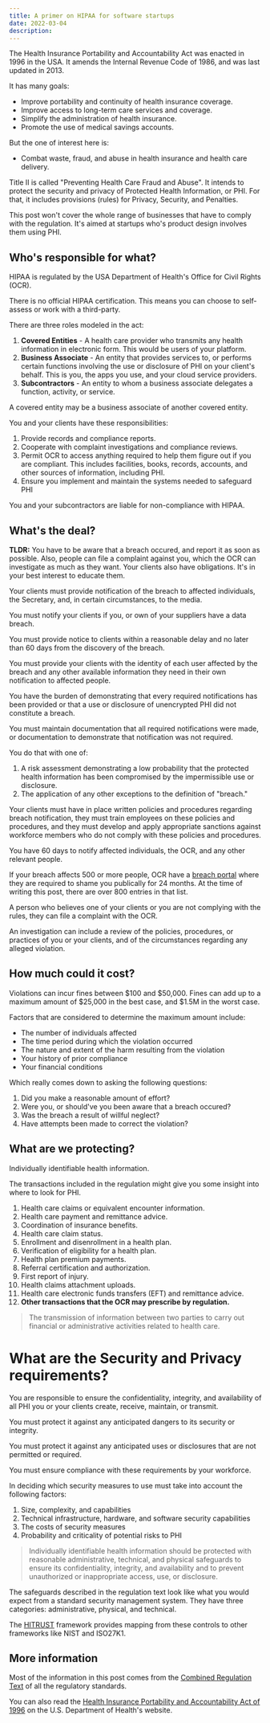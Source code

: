 ```yaml
---
title: A primer on HIPAA for software startups
date: 2022-03-04
description: 
---
```


The Health Insurance Portability and Accountability Act was enacted in 1996 in the USA.
It amends the Internal Revenue Code of 1986, and was last updated in 2013.

It has many goals:

- Improve portability and continuity of health insurance coverage.
- Improve access to long-term care services and coverage.
- Simplify the administration of health insurance.
- Promote the use of medical savings accounts.

But the one of interest here is:

- Combat waste, fraud, and abuse in health insurance and health care delivery.

Title II is called "Preventing Health Care Fraud and Abuse". It intends to protect the security and privacy of Protected Health Information, or PHI. For that, it includes provisions (rules) for Privacy, Security, and Penalties.

This post won't cover the whole range of businesses that have to comply with the regulation. It's aimed at startups who's product design involves them using PHI.

## Who's responsible for what?

HIPAA is regulated by the USA Department of Health's Office for Civil Rights (OCR).

There is no official HIPAA certification. This means you can choose to self-assess or work with a third-party.

There are three roles modeled in the act:

1. **Covered Entities** - A health care provider who transmits any health information in electronic form. This would be users of your platform. 
2. **Business Associate** - An entity that provides services to, or performs certain functions involving the use or disclosure of PHI on your client's behalf. This is you, the apps you use, and your cloud service providers.
3. **Subcontractors** - An entity to whom a business associate delegates a function, activity, or service. 

A covered entity may be a business associate of another covered entity.

You and your clients have these responsibilities:

1. Provide records and compliance reports.
2. Cooperate with complaint investigations and compliance reviews.
3. Permit OCR to access anything required to help them figure out if you are compliant. This includes facilities, books, records, accounts, and other sources of information, including PHI.
4. Ensure you implement and maintain the systems needed to safeguard PHI

You and your subcontractors are liable for non-compliance with HIPAA.

## What's the deal?

**TLDR:** You have to be aware that a breach occured, and report it as soon as possible. Also, people can file a complaint against you, which the OCR can investigate as much as they want. Your clients also have obligations. It's in your best interest to educate them.

Your clients must provide notification of the breach to affected individuals, the Secretary, and, in certain circumstances, to the media.

You must notify your clients if you, or own of your suppliers have a data breach.

You must provide notice to clients within a reasonable delay and no later than 60 days from the discovery of the breach.

You must provide your clients with the identity of each user affected by the breach and any other available information they need in their own notification to affected people.

You have the burden of demonstrating that every required notifications has been provided or that a use or disclosure of unencrypted PHI did not constitute a breach.

You must maintain documentation that all required notifications were made, or documentation to demonstrate that notification was not required. 

You do that with one of:

1. A risk assessment demonstrating a low probability that the protected health information has been compromised by the impermissible use or disclosure.
2. The application of any other exceptions to the definition of "breach."

Your clients must have in place written policies and procedures regarding breach notification, they must train employees on these policies and procedures, and they must develop and apply appropriate sanctions against workforce members who do not comply with these policies and procedures.

You have 60 days to notify affected individuals, the OCR, and any other relevant people.

If your breach affects 500 or more people, OCR have a [breach portal](https://ocrportal.hhs.gov/ocr/breach/breach_report.jsf) where they are required to shame you publically for 24 months. At the time of writing this post, there are over 800 entries in that list.

A person who believes one of your clients or you are not complying with the rules, they can file a complaint with the OCR. 

An investigation can include a review of the policies, procedures, or practices of you or your clients, and of the circumstances regarding any alleged violation.


## How much could it cost?

Violations can incur fines between $100 and $50,000. Fines can add up to a maximum amount of $25,000 in the best case, and $1.5M in the worst case.

Factors that are considered to determine the maximum amount include: 

- The number of individuals affected
- The time period during which the violation occurred
- The nature and extent of the harm resulting from the violation
- Your history of prior compliance 
- Your financial conditions

Which really comes down to asking the following questions:

1. Did you make a reasonable amount of effort?
2. Were you, or should've you been aware that a breach occured?
3. Was the breach a result of willful neglect?
4. Have attempts been made to correct the violation?


## What are we protecting?

Individually identifiable health information.

The transactions included in the regulation might give you some insight into where to look for PHI.

1. Health care claims or equivalent encounter information.
2. Health care payment and remittance advice.
3. Coordination of insurance benefits.
4. Health care claim status.
5. Enrollment and disenrollment in a health plan.
6. Verification of eligibility for a health plan.
7. Health plan premium payments.
8. Referral certification and authorization.
9. First report of injury.
10. Health claims attachment uploads.
11. Health care electronic funds transfers (EFT) and remittance advice.
12. **Other transactions that the OCR may prescribe by regulation.**

> The transmission of information between two parties to carry out financial or administrative activities related to health care.

# What are the Security and Privacy requirements?

You are responsible to ensure the confidentiality, integrity, and availability of all PHI you or your clients create, receive, maintain, or transmit.

You must protect it against any anticipated dangers to its security or integrity.

You must protect it against any anticipated uses or disclosures that are not permitted or required.

You must ensure compliance with these requirements by your workforce.

In deciding which security measures to use must take into account the following
factors:

1. Size, complexity, and capabilities 
2. Technical infrastructure, hardware, and software security capabilities
3. The costs of security measures
4. Probability and criticality of potential risks to PHI

> Individually identifiable health information should be protected with reasonable administrative, technical, and physical safeguards to ensure its confidentiality, integrity, and availability and to prevent unauthorized or inappropriate access, use, or disclosure.

The safeguards described in the regulation text look like what you would expect from a standard security management system. They have three categories: administrative, physical, and technical. 

The [HITRUST](https://hitrustalliance.net) framework provides mapping from these controls to other frameworks like NIST and ISO27K1.

## More information

Most of the information in this post comes from the [Combined Regulation Text](https://www.hhs.gov/hipaa/for-professionals/privacy/laws-regulations/combined-regulation-text/index.html) of all the regulatory standards.

You can also read the [Health Insurance Portability and Accountability Act of 1996](https://aspe.hhs.gov/reports/health-insurance-portability-accountability-act-1996) on the U.S. Department of Health's website.



<!-- 

The regulation text includes the following model for describing data:

- **Data set**: A meaningful unit of information exchanged between two parties to a transaction.
- **Data element**: The smallest named unit of information in a transaction.
- **Code set**: Any set of codes used to encode data elements, such as tables of terms, medical concepts, medical diagnostic codes, or medical procedure codes. A code set includes the codes and the descriptors of the codes
- **Data content**: All the data elements and code sets inherent to a transaction, and not related to the format of the transaction. Data elements that are related to
the format are not data content.
- **Data condition**: The rule that describes the circumstances under which a covered entity must use a particular data element or segment



[hipaa-simplification](https://www.hhs.gov/sites/default/files/ocr/privacy/hipaa/administrative/combined/hipaa-simplification-201303.pdf)

[The Health Insurance Portability and Accountability Act](https://aspe.hhs.gov/report/health-insurance-portability-and-accountability-act-1996)

## HITRUST

- certifiable framework that provides organizations with a comprehensive, flexible and efficient approach to regulatory compliance and risk management
- HITRUST CSF

# Cloud service providers

cloud service providers (CSPs) such as AWS are considered _business associates_

AWS Business Associate Addendum (AWS BAA).
- an AWS contract that is required under HIPAA rules to ensure that AWS appropriately safeguards protected health information (PHI)

should only process, store, and transmit protected health information (PHI) in the HIPAA-eligible services defined in the Business Associate Addendum (BAA)

https://aws.amazon.com/compliance/hipaa-eligible-services-reference/

each healthcare provider or covered entity signs a BAA only with you


Vercel is currently not HIPAA compliant. We are planning to complete compliance in 2022. [Contact us](https://vercel.com/contact/sales) if HIPAA is important for you and we can share more details.


finalizing the Breach Notification Rule
mandated by the Health
Information Technology for Economic
and Clinical Health (HITECH) Act
designed to
promote the widespread adoption and
interoperability of health information
technology

requiring HIPAA covered entities and business associates to provide for notification of breaches of ‘‘unsecured protected health
information’’; 


self-assessment against the HIPAA requirements
HIPAA gap assessment 
HIPAA compliance attestation report

Decoupling protected data from processing / orchestration

Tracking where data flows using automation

Have logical boundaries between protected and general workflows

creates, receives, maintains, or transmits protected health information for a function 
or activity regulated by this subchapter, including claims processing or administration, data analysis, processing or administration, utilization
review, quality assurance, patient safety activities listed at 42 CFR 3.20, billing, benefit management, practice management, and repricing.
Provides entity, legal, actuarial, accounting, consulting, data
aggregation management, administrative, accreditation, or financial
services to or for such covered entity, where the provision of the service involves the
disclosure of protected health information from such covered
entity or arrangement



created or received by a health care provider

Relates to the past, present, or future physical or mental health or condition of an
individual; 
the provision of health care to an individual; 
or the past, present, or future payment for the provision of health care to an individual; 

and identifies the individual
or
there is a reasonable basis to believe the information can be used to identify the individual


Common reasons for violations include the failure to:

- Conduct a risk analysis.
- Provide HIPAA and Security Awareness training.
- Maintain and monitor PHI access logs.
- Terminate access rights to PHI when no longer required.
- Document compliance efforts.
 -->
